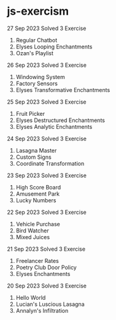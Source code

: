 # js-exercism

27 Sep 2023
Solved 3 Exercise
1) Regular Chatbot
2) Elyses Looping Enchantments
3) Ozan's Playlist

26 Sep 2023
Solved 3 Exercise
1) Windowing System
2) Factory Sensors
3) Elyses Transformative Enchantments

25 Sep 2023
Solved 3 Exercise
1) Fruit Picker
2) Elyses Destructured Enchantments
3) Elyses Analytic Enchantments

24 Sep 2023
Solved 3 Exercise
1) Lasagna Master 
2) Custom Signs
3) Coordinate Transformation


23 Sep 2023
Solved 3 Exercise
1) High Score Board
2) Amusement Park
3) Lucky Numbers


22 Sep 2023
Solved 3 Exercise
1) Vehicle Purchase
2) Bird Watcher
3) Mixed Juices


21 Sep 2023
Solved 3 Exercise
1) Freelancer Rates
2) Poetry Club Door Policy
3) Elyses Enchantments


20 Sep 2023
Solved 3 Exercise
1) Hello World
2) Lucian's Luscious Lasagna
3) Annalyn's Infiltration